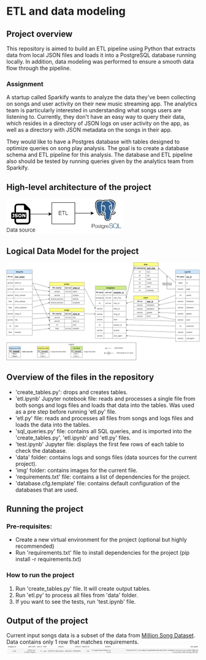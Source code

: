 # ETL and data modeling

## Project overview 
This repository is aimed to build an ETL pipeline using Python that extracts data from local JSON files and loads it into a PostgreSQL database running locally. In addition, data modeling was performed to ensure a smooth data flow through the pipeline. 

### Assignment 
A startup called Sparkify wants to analyze the data they've been collecting on songs and user activity on their new music streaming app. The analytics team is particularly interested in understanding what songs users are listening to. Currently, they don't have an easy way to query their data, which resides in a directory of JSON logs on user activity on the app, as well as a directory with JSON metadata on the songs in their app.

They would like to have a Postgres database with tables designed to optimize queries on song play analysis. The goal is to create a database schema and ETL pipeline for this analysis. The database and ETL pipeline also should be tested by running queries given by the analytics team from Sparkify.

## High-level architecture of the project
![Project architecture](img/Sparkify_architecture.jpg)

## Logical Data Model for the project
![Data Model for ETL Sparkify project](/img/DataModelSparkify.png)

## Overview of the files in the repository
- 'create_tables.py': drops and creates tables.
- 'etl.ipynb' Jupyter notebook file: reads and processes a single file from both songs and logs files and loads that data into the tables. Was used as a pre step before running 'etl.py' file. 
- 'etl.py' file: reads and processes all files from songs and logs files and loads the data into the tables.
- 'sql_queries.py' file: contains all SQL queries, and is imported into the 'create_tables.py', 'etl.ipynb' and 'etl.py' files.
- 'test.ipynb' Jupyter file: displays the first few rows of each table to check the database.
- 'data' folder: contains logs and songs files (data sources for the current project).
- 'img' folder: contains images for the current file.
- 'requirements.txt' file: contains a list of dependencies for the project.
- 'database.cfg.template' file: contains default configuration of the databases that are used. 

## Running the project 

### Pre-requisites:
- Create a new virtual environment for the project (optional but highly recommended) 
- Run 'requirements.txt' file to install dependencies for the project (pip install -r requirements.txt)

### How to run the project
1. Run 'create_tables.py' file. It will create output tables.
2. Run 'etl.py' to process all files from 'data' folder. 
3. If you want to see the tests, run 'test.ipynb' file.

## Output of the project
Current input songs data is a subset of the data from [Million Song Dataset](http://millionsongdataset.com/). 
Data contains only 1 row that matches requirements. 
![Sparkify Data Modeling project output](/img/Sparkify-output.jpg)
